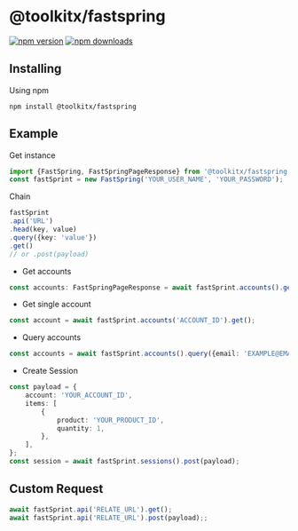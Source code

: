# @toolkitx/fastspring

[![npm version](https://img.shields.io/npm/v/@toolkitx/fastspring.svg?style=flat-square)](https://www.npmjs.com/package/@toolkitx/fastspring)
[![npm downloads](https://img.shields.io/npm/dm/@toolkitx/fastspring.svg?style=flat-square)](https://www.npmjs.com/package/@toolkitx/fastspring)

## Installing
Using npm

```
npm install @toolkitx/fastspring
```

## Example
Get instance
```ts
import {FastSpring, FastSpringPageResponse} from '@toolkitx/fastspring';
const fastSprint = new FastSpring('YOUR_USER_NAME', 'YOUR_PASSWORD');
```
Chain
```ts
fastSprint
.api('URL')
.head(key, value)
.query({key: 'value'})
.get()
// or .post(payload)
```

* Get accounts

```ts
const accounts: FastSpringPageResponse = await fastSprint.accounts().get();
```

* Get single account

```ts
const account = await fastSprint.accounts('ACCOUNT_ID').get();
```


* Query accounts

```ts
const accounts = await fastSprint.accounts().query({email: 'EXAMPLE@EMAIL'}).get();
```

* Create Session
```ts
const payload = {
    account: 'YOUR_ACCOUNT_ID',
    items: [
        {
            product: 'YOUR_PRODUCT_ID',
            quantity: 1,
        },
    ],
};
const session = await fastSprint.sessions().post(payload);
```

## Custom Request
```ts
await fastSprint.api('RELATE_URL').get();
await fastSprint.api('RELATE_URL').post(payload);;
```

